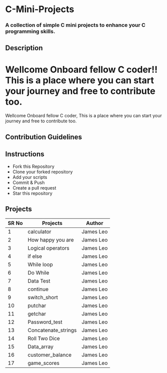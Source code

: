 # C-Mini-Projects
### A collection of simple C mini projects to enhance your C programming skills.


## Description


Wellcome Onboard fellow C coder!! This is a place where you can start your journey and free to contribute too.
=======
Wellcome Onboard fellow C coder, This is a place where you can start your journey and free to contribute too.


## Contribution Guidelines

## Instructions
* Fork this Repository
* Clone your forked repository
* Add your scripts
* Commit & Push
* Create a pull request
* Star this repository

## Projects


|SR No |Projects  | Author|
--- | --- | ---|
|1|calculator|James Leo|
|2|How happy you are|James Leo|
|3|Logical operators|James Leo|
|4|if else|James Leo|
|5|While loop|James Leo|
|6|Do While|James Leo|
|7|Data Test|James Leo|
|8|continue|James Leo|
|9|switch_short|James Leo|
|10|putchar|James Leo|
|11|getchar|James Leo|
|12|Password_test|James Leo|
|13|Concatenate_strings|James Leo|
|14|Roll Two Dice|James Leo|
|15|Data_array|James Leo|
|16|customer_balance|James Leo|
|17|game_scores|James Leo|

